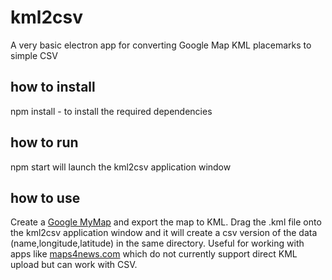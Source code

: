 # kml2csv
A very basic electron app for converting Google Map KML placemarks to simple CSV 

## how to install
npm install - to install the required dependencies

## how to run
npm start will launch the kml2csv application window

## how to use
Create a [Google MyMap](https://www.google.com/mymaps) and export the map to KML. Drag the .kml file onto the kml2csv application window and it will create a csv version of the data (name,longitude,latitude) in the same directory. Useful for working with apps like [maps4news.com](https://maps4news.com) which do not currently support direct KML upload but can work with CSV.

